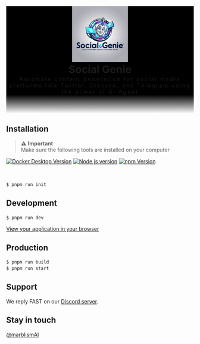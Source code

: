 <div style="background: black;">
<p align="center" style="margin: 0;">
  <a target="blank">
    <img src="public/logo.jpg" height="150" alt="Logo" />
  </a>
</p>
<h1 align="center" style="margin: 0;">Social Genie</h1>

<a  style="margin: 0;" >
<p align="center" style="margin: 0; letter-spacing: 3px;
text-decoration: none;">
Automate content generation for social media platforms like Twitter, Discord, and Telegram using the power of AI Agent
</p>
</a>
</div>
<div style="height: 50px; background: linear-gradient(#000000, transparent);"></div>

## Installation

<div style="color: red;">

> ⚠️ **Important**<br/>Make sure the following tools are installed on your computer

<p align="center">

<a target="_blank" href="https://www.docker.com/get-started/">![Docker Desktop Version](https://img.shields.io/badge/Docker%20Desktop-4.19.0-black?logo=docker)</a>
<a target="_blank" href="https://nodejs.org/en">![Node.js version](https://img.shields.io/badge/Node.js-20.11.0-black?logo=nodedotjs)</a>
<a target="_blank" href="https://www.npmjs.com/">![npm Version](https://img.shields.io/badge/npm-10.2.4-black?logo=npm)</a>

</p>
</div>

<br />

```bash
$ pnpm run init
```

## Development

```bash
$ pnpm run dev
```

[View your application in your browser](http://localhost:8099)

## Production

```bash
$ pnpm run build
$ pnpm run start
```

## Support

We reply FAST on our <a target="_blank" href="https://discord.gg/GScNz7kAEu">Discord server</a>.

## Stay in touch

[@marblismAI](https://twitter.com/marblismAI)
